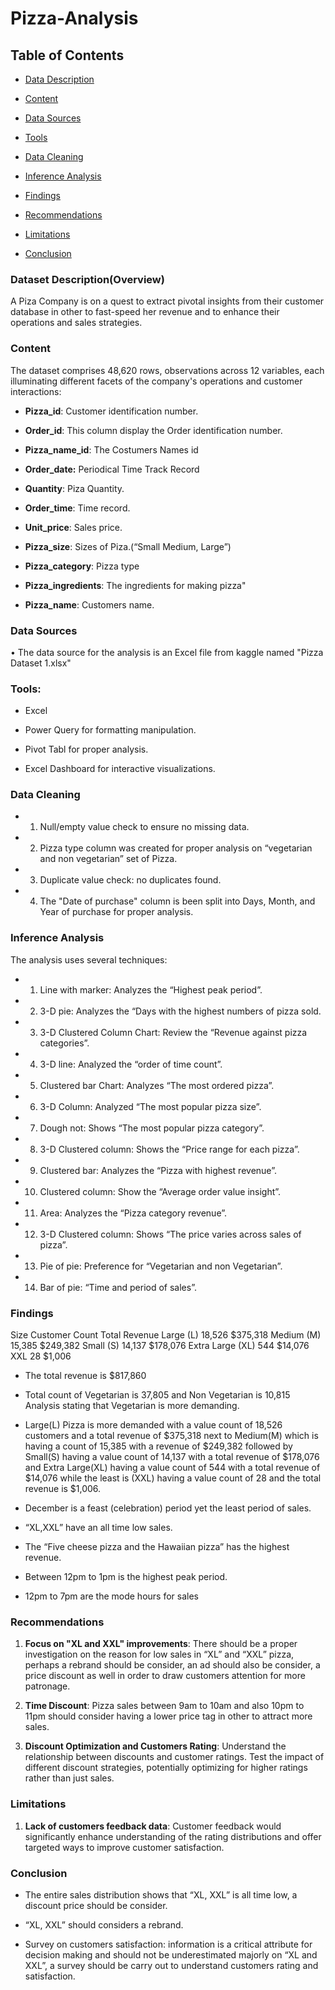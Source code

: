 
# Pizza-Analysis

## Table of Contents

- [Data Description](#dataset-description)

- [Content](#content)

- [Data Sources](#data-sources)

- [Tools](#tools)

- [Data Cleaning](#data-cleaning)

- [Inference Analysis](#inference-analysis)

- [Findings](#findings)

- [Recommendations](#recommendations)

- [Limitations](#limitations)

- [Conclusion](#conclusion)

### Dataset Description(Overview)

A Piza Company is on a quest to extract pivotal insights from their customer database in other to fast-speed her revenue and to enhance their operations and sales strategies.

### Content

 The dataset comprises 48,620 rows, observations across 12 variables, each illuminating different facets of the company's operations and customer interactions:

- **Pizza_id**: Customer identification number.

- **Order_id**: This column display the Order identification number.

- **Pizza_name_id**: The Costumers Names id

- **Order_date:** Periodical Time Track Record

- **Quantity**: Piza Quantity.

- **Order_time**: Time record.

- **Unit_price**: Sales price.

- **Pizza_size**: Sizes of Piza.(“Small Medium, Large”)

- **Pizza_category**: Pizza type

- **Pizza_ingredients**: The ingredients for making pizza"

- **Pizza_name**: Customers name.

### Data Sources 

• The data source for the analysis is an Excel file from kaggle named "Pizza Dataset 1.xlsx"

### Tools:

 * Excel

 * Power Query for formatting manipulation.

 * Pivot Tabl for proper analysis.

 * Excel Dashboard for interactive visualizations.

### Data Cleaning

* 1. Null/empty value check to ensure no missing data.

* 2. Pizza type column was created for proper analysis on “vegetarian and non vegetarian” set of Pizza.

* 3. Duplicate value check: no duplicates found.

* 4. The "Date of purchase" column is been split into Days, Month, and Year of purchase for proper analysis.

### Inference Analysis

  The analysis uses several techniques:

* 1. Line with marker: Analyzes the “Highest peak period”.

* 2. 3-D pie: Analyzes the “Days with the highest numbers of pizza sold.

* 3. 3-D Clustered Column Chart: Review the “Revenue against pizza categories”.

* 4. 3-D line: Analyzed the “order of time count”.

* 5. Clustered bar Chart: Analyzes “The most ordered pizza”.

* 6. 3-D Column: Analyzed “The most popular pizza size”.

* 7. Dough not: Shows “The most popular pizza category”.

* 8. 3-D Clustered column: Shows the “Price range for each pizza”.

* 9. Clustered bar: Analyzes the “Pizza with highest revenue”.

* 10. Clustered column: Show the “Average order value insight”.

* 11. Area: Analyzes the “Pizza category revenue”.

* 12. 3-D Clustered column: Shows “The price varies across sales of pizza”.

* 13. Pie of pie: Preference for “Vegetarian and non Vegetarian”.

* 14. Bar of pie: “Time and period of sales”.

### Findings

Size	Customer Count	Total Revenue
Large (L)	18,526	$375,318
Medium (M)	15,385	$249,382
Small (S)	14,137	$178,076
Extra Large (XL)	544	$14,076
XXL	28	$1,006

* The total revenue is $817,860

* Total count of Vegetarian is 37,805 and Non Vegetarian is 10,815 Analysis stating that Vegetarian is more demanding.

* Large(L) Pizza is more demanded with a value count of 18,526 customers and a total revenue of $375,318 next to Medium(M) which is having a count of 15,385 with a revenue of $249,382 followed by Small(S) having a value count of 14,137 with a total revenue of $178,076 and Extra Large(XL) having a value count of 544 with a total revenue of $14,076 while the least is (XXL) having a value count of 28 and the total revenue is $1,006.

* December is a feast (celebration) period yet the least period of sales.

* “XL,XXL” have an all time low sales.

* The “Five cheese pizza and the Hawaiian pizza” has the highest revenue.

* Between 12pm to 1pm is the highest peak period.

* 12pm to 7pm are the mode hours for sales

### Recommendations

1. **Focus on "XL and XXL" improvements**: There should be a proper investigation on the reason for low sales in “XL” and “XXL” pizza, perhaps a rebrand should be consider, an ad should also be consider, a price discount as well in order to draw customers attention for more patronage.

2. **Time Discount**: Pizza sales between 9am to 10am and also 10pm to 11pm should consider having a lower price tag in other to attract more sales.

3. **Discount Optimization and Customers Rating**: Understand the relationship between discounts and customer ratings. Test the impact of different discount strategies, potentially optimizing for higher ratings rather than just sales.

### Limitations

1. **Lack of customers feedback data**: Customer feedback would significantly enhance understanding of the rating distributions and offer targeted ways to improve customer satisfaction.

### Conclusion

- The entire sales distribution shows that “XL, XXL” is all time low, a discount price should be consider.

- “XL, XXL” should considers a rebrand.

- Survey on customers satisfaction: information is a critical attribute for decision making and should not be underestimated majorly on “XL and XXL”, a survey should be carry out to understand customers rating and satisfaction.
